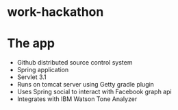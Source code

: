 # work-hackathon

The app
==========================
* Github distributed source control system
* Spring application 
* Servlet 3.1
* Runs on tomcat server using Getty gradle plugin
* Uses Spring social to interact with Facebook graph api
* Integrates with IBM Watson Tone Analyzer 
